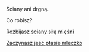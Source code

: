 Ściany ani drgną.

Co robisz?

[Rozbijasz ściany siłą mięśni](miesnie/miesnie.md)

[Zaczynasz jeść ptasie mleczko](jedzenie/jedzenie.md)
